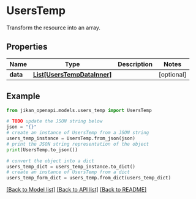 # UsersTemp

Transform the resource into an array.

## Properties

Name | Type | Description | Notes
------------ | ------------- | ------------- | -------------
**data** | [**List[UsersTempDataInner]**](UsersTempDataInner.md) |  | [optional] 

## Example

```python
from jikan_openapi.models.users_temp import UsersTemp

# TODO update the JSON string below
json = "{}"
# create an instance of UsersTemp from a JSON string
users_temp_instance = UsersTemp.from_json(json)
# print the JSON string representation of the object
print(UsersTemp.to_json())

# convert the object into a dict
users_temp_dict = users_temp_instance.to_dict()
# create an instance of UsersTemp from a dict
users_temp_form_dict = users_temp.from_dict(users_temp_dict)
```
[[Back to Model list]](../README.md#documentation-for-models) [[Back to API list]](../README.md#documentation-for-api-endpoints) [[Back to README]](../README.md)



